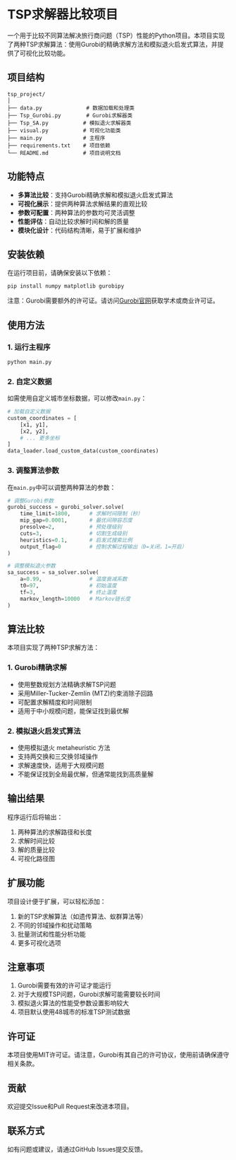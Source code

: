 # TSP求解器比较项目

一个用于比较不同算法解决旅行商问题（TSP）性能的Python项目。本项目实现了两种TSP求解算法：使用Gurobi的精确求解方法和模拟退火启发式算法，并提供了可视化比较功能。

## 项目结构

```
tsp_project/
│
├── data.py              # 数据加载和处理类
├── Tsp_Gurobi.py        # Gurobi求解器类
├── Tsp_SA.py           # 模拟退火求解器类
├── visual.py           # 可视化功能类
├── main.py             # 主程序
├── requirements.txt    # 项目依赖
└── README.md           # 项目说明文档
```

## 功能特点

- **多算法比较**：支持Gurobi精确求解和模拟退火启发式算法
- **可视化展示**：提供两种算法求解结果的直观比较
- **参数可配置**：两种算法的参数均可灵活调整
- **性能评估**：自动比较求解时间和解的质量
- **模块化设计**：代码结构清晰，易于扩展和维护

## 安装依赖

在运行项目前，请确保安装以下依赖：

```bash
pip install numpy matplotlib gurobipy
```

注意：Gurobi需要额外的许可证。请访问[Gurobi官网](https://www.gurobi.com/)获取学术或商业许可证。

## 使用方法

### 1. 运行主程序

```bash
python main.py
```

### 2. 自定义数据

如需使用自定义城市坐标数据，可以修改`main.py`：

```python
# 加载自定义数据
custom_coordinates = [
    [x1, y1],
    [x2, y2],
    # ... 更多坐标
]
data_loader.load_custom_data(custom_coordinates)
```

### 3. 调整算法参数

在`main.py`中可以调整两种算法的参数：

```python
# 调整Gurobi参数
gurobi_success = gurobi_solver.solve(
    time_limit=1800,      # 求解时间限制（秒）
    mip_gap=0.0001,       # 最优间隙容忍度
    presolve=2,           # 预处理级别
    cuts=3,               # 切割生成级别
    heuristics=0.1,       # 启发式搜索比例
    output_flag=0         # 控制求解过程输出（0=关闭，1=开启）
)

# 调整模拟退火参数
sa_success = sa_solver.solve(
    a=0.99,               # 温度衰减系数
    t0=97,                # 初始温度
    tf=3,                 # 终止温度
    markov_length=10000   # Markov链长度
)
```

## 算法比较

本项目实现了两种TSP求解方法：

### 1. Gurobi精确求解
- 使用整数规划方法精确求解TSP问题
- 采用Miller-Tucker-Zemlin (MTZ)约束消除子回路
- 可配置求解精度和时间限制
- 适用于中小规模问题，能保证找到最优解

### 2. 模拟退火启发式算法
- 使用模拟退火 metaheuristic 方法
- 支持两交换和三交换邻域操作
- 求解速度快，适用于大规模问题
- 不能保证找到全局最优解，但通常能找到高质量解

## 输出结果

程序运行后将输出：
1. 两种算法的求解路径和长度
2. 求解时间比较
3. 解的质量比较
4. 可视化路径图

## 扩展功能

项目设计便于扩展，可以轻松添加：
1. 新的TSP求解算法（如遗传算法、蚁群算法等）
2. 不同的邻域操作和扰动策略
3. 批量测试和性能分析功能
4. 更多可视化选项

## 注意事项

1. Gurobi需要有效的许可证才能运行
2. 对于大规模TSP问题，Gurobi求解可能需要较长时间
3. 模拟退火算法的性能受参数设置影响较大
4. 项目默认使用48城市的标准TSP测试数据

## 许可证

本项目使用MIT许可证。请注意，Gurobi有其自己的许可协议，使用前请确保遵守相关条款。

## 贡献

欢迎提交Issue和Pull Request来改进本项目。

## 联系方式

如有问题或建议，请通过GitHub Issues提交反馈。